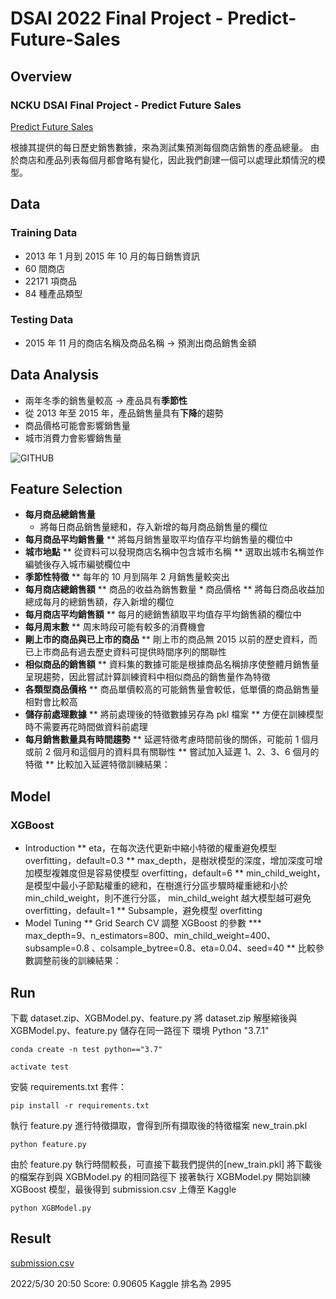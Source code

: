 # DSAI 2022 Final Project - Predict-Future-Sales

## Overview
### NCKU DSAI Final Project - Predict Future Sales

[Predict Future Sales](https://www.kaggle.com/competitions/competitive-data-science-predict-future-sales/leaderboard)

根據其提供的每日歷史銷售數據，來為測試集預測每個商店銷售的產品總量。
由於商店和產品列表每個月都會略有變化，因此我們創建一個可以處理此類情況的模型。

## Data
### Training Data
* 2013 年 1 月到 2015 年 10 月的每日銷售資訊
* 60 間商店
* 22171 項商品
* 84 種產品類型

### Testing Data
* 2015 年 11 月的商店名稱及商品名稱 → 預測出商品銷售金額

## Data Analysis
* 兩年冬季的銷售量較高 → 產品具有**季節性**
* 從 2013 年至 2015 年，產品銷售量具有**下降**的趨勢
* 商品價格可能會影響銷售量
* 城市消費力會影響銷售量

![GITHUB](https://github.com/fylin625/DSAI2022_Final-Predict-Future-Sales/blob/main/images/trend.png)

## Feature Selection
* **每月商品總銷售量**
  * 將每日商品銷售量總和，存入新增的每月商品銷售量的欄位
* **每月商品平均銷售量**
** 將每月銷售量取平均值存平均銷售量的欄位中
* **城市地點**
** 從資料可以發現商店名稱中包含城市名稱
** 選取出城市名稱並作編號後存入城市編號欄位中
* **季節性特徵**
** 每年的 10 月到隔年 2 月銷售量較突出
* **每月商店總銷售額**
** 商品的收益為銷售數量 * 商品價格
** 將每日商品收益加總成每月的總銷售額，存入新增的欄位
* **每月商店平均銷售額**
** 每月的總銷售額取平均值存平均銷售額的欄位中
* **每月周末數**
** 周末時段可能有較多的消費機會
* **剛上市的商品與已上市的商品**
** 剛上市的商品無 2015 以前的歷史資料，而已上市商品有過去歷史資料可提供時間序列的關聯性
* **相似商品的銷售額**
** 資料集的數據可能是根據商品名稱排序使整體月銷售量呈現趨勢，因此嘗試計算訓練資料中相似商品的銷售量作為特徵
* **各類型商品價格**
** 商品單價較高的可能銷售量會較低，低單價的商品銷售量相對會比較高
* **儲存前處理數據**
** 將前處理後的特徵數據另存為 pkl 檔案
** 方便在訓練模型時不需要再花時間做資料前處理
* **每月銷售數量具有時間趨勢**
** 延遲特徵考慮時間前後的關係，可能前 1 個月或前 2 個月和這個月的資料具有關聯性
** 嘗試加入延遲 1、2、3、6 個月的特徵
** 比較加入延遲特徵訓練結果：

## Model
### XGBoost
* Introduction
** eta，在每次迭代更新中縮小特徵的權重避免模型 overfitting，default=0.3
** max_depth，是樹狀模型的深度，增加深度可增加模型複雜度但是容易使模型 overfitting，default=6
** min_child_weight，是模型中最小子節點權重的總和，在樹進行分區步驟時權重總和小於min_child_weight，則不進行分區， min_child_weight 越大模型越可避免 overfitting，default=1
** Subsample，避免模型 overfitting
* Model Tuning
** Grid Search CV 調整 XGBoost 的參數
*** max_depth=9、n_estimators=800、min_child_weight=400、 subsample=0.8 、colsample_bytree=0.8、eta=0.04、seed=40
** 比較參數調整前後的訓練結果：


## Run

下載 dataset.zip、XGBModel.py、feature.py
將 dataset.zip 解壓縮後與 XGBModel.py、feature.py 儲存在同一路徑下
環境 Python "3.7.1"

```
conda create -n test python=="3.7"
```
```
activate test
```
安裝 requirements.txt 套件：
```
pip install -r requirements.txt
```
執行 feature.py 進行特徵擷取，會得到所有擷取後的特徵檔案 new_train.pkl
```
python feature.py
```
由於 feature.py 執行時間較長，可直接下載我們提供的[new_train.pkl]
將下載後的檔案存到與 XGBModel.py 的相同路徑下
接著執行 XGBModel.py 開始訓練 XGBoost 模型，最後得到 submission.csv 上傳至 Kaggle
```
python XGBModel.py
```
## Result
[submission.csv](https://github.com/fylin625/DSAI2022_HW1-Electricity-Forcasting/blob/main/submission.csv)

2022/5/30 20:50 Score: 0.90605 
Kaggle 排名為 2995
